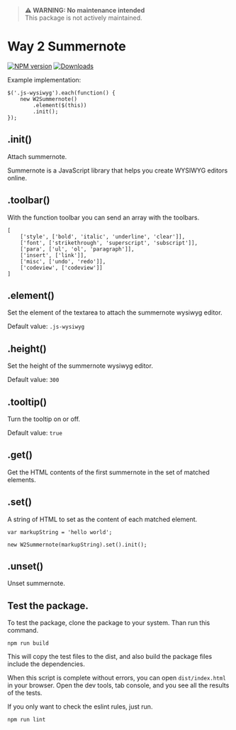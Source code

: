 > **⚠ WARNING: No maintenance intended**  
> This package is not actively maintained.

# Way 2 Summernote

[![NPM version][npm-image]][npm-url] [![Downloads][downloads-image]][npm-url]

Example implementation:

```
$('.js-wysiwyg').each(function() {
    new W2Summernote()
        .element($(this))
        .init();
});
```

## .init()

Attach summernote.

Summernote is a JavaScript library that helps you create WYSIWYG editors online.

## .toolbar()

With the function toolbar you can send an array with the toolbars.

```
[
    ['style', ['bold', 'italic', 'underline', 'clear']],
    ['font', ['strikethrough', 'superscript', 'subscript']],
    ['para', ['ul', 'ol', 'paragraph']],
    ['insert', ['link']],
    ['misc', ['undo', 'redo']],
    ['codeview', ['codeview']]
]
```

## .element()

Set the element of the textarea to attach the summernote wysiwyg editor.

Default value:
`.js-wysiwyg`

## .height()

Set the height of the summernote wysiwyg editor.

Default value:
`300`

## .tooltip()

Turn the tooltip on or off.

Default value:
`true`

## .get()

Get the HTML contents of the first summernote in the set of matched elements.

## .set()

A string of HTML to set as the content of each matched element.

```
var markupString = 'hello world';

new W2Summernote(markupString).set().init();
```

## .unset()

Unset summernote.


## Test the package.

To test the package, clone the package to your system.
Than run this command.

```
npm run build
```

This will copy the test files to the dist, and also build the package files include the dependencies.

When this script is complete without errors, you can open `dist/index.html` in your browser.
Open the dev tools, tab console, and you see all the results of the tests.

If you only want to check the eslint rules, just run.

```
npm run lint
```


[downloads-image]: https://img.shields.io/npm/dm/way2web-summernote.svg
[npm-url]: https://www.npmjs.com/package/way2web-summernote
[npm-image]: https://img.shields.io/npm/v/way2web-summernote.svg
